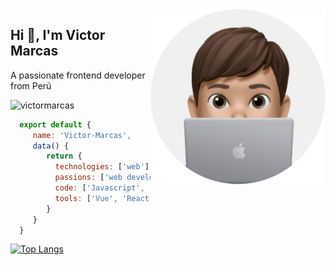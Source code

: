 <img align="right" src="https://raw.githubusercontent.com/VictorMarcas/VictorMarcas/main/victormarcas.png" witdh="280" height="280" alt="Victor Marcas">

## Hi 👋, I'm Victor Marcas
A passionate frontend developer from Perú
<p align="left"> <img src="https://komarev.com/ghpvc/?username=victormarcas&label=Profile%20views&color=0e75b6&style=flat" alt="victormarcas" /> </p>

```js
  export default {
     name: 'Victor-Marcas',
     data() {
        return {
          technologies: ['web'],
          passions: ['web development', 'music'],
          code: ['Javascript', 'HTML', 'CSS'],
          tools: ['Vue', 'React', 'TailwindCSS', 'AlpineJS', 'Sass', 'Webpack']
        }
     }
  }
```

[![Top Langs](https://github-readme-stats.vercel.app/api/top-langs/?username=VictorMarcas&layout=compact)](https://github.com/anuraghazra/github-readme-stats)

<!--
**VictorMarcas/VictorMarcas** is a ✨ _special_ ✨ repository because its `README.md` (this file) appears on your GitHub profile.

Here are some ideas to get you started:

- 🔭 I’m currently working on ...
- 🌱 I’m currently learning ...
- 👯 I’m looking to collaborate on ...
- 🤔 I’m looking for help with ...
- 💬 Ask me about ...
- 📫 How to reach me: ...
- 😄 Pronouns: ...
- ⚡ Fun fact: ...
-->
